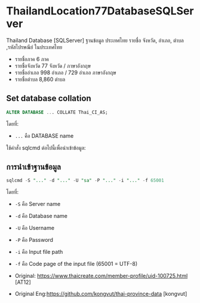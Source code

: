 # ThailandLocation77DatabaseSQLServer

Thailand Database [SQLServer] ฐานข้อมูล ประเทศไทย รายชื่อ จังหวัด, อำเภอ, ตำบล ,รหัสไปรษณีย์ ในประเทศไทย

- รายชื่อภาค 6 ภาค
- รายชื่อจังหวัด 77 จังหวัด / ภาษาอังกฤษ
- รายชื่ออำเภอ 998 อำเภอ / 729 อำเภอ ภาษาอังกฤษ
- รายชื่อตำบล 8,860 ตำบล

## Set database collation

```sql
ALTER DATABASE ... COLLATE Thai_CI_AS;
```

โดยที่:

- `...` คือ DATABASE name

ใช้คำสั่ง sqlcmd ต่อไปนี้เพื่อนำเข้าข้อมูล:

## การนำเข้าฐานข้อมูล

```sql
sqlcmd -S "..." -d "..." -U "sa" -P "..." -i "..." -f 65001
```

โดยที่:

- `-S` คือ Server name
- `-d` คือ Database name
- `-U` คือ Username
- `-P` คือ Password
- `-i` คือ Input file path
- `-f` คือ Code page of the input file (65001 = UTF-8)

- Original: <https://www.thaicreate.com/member-profile/uid-100725.html> [AT12]

- Original Eng:<https://github.com/kongvut/thai-province-data> [kongvut]

